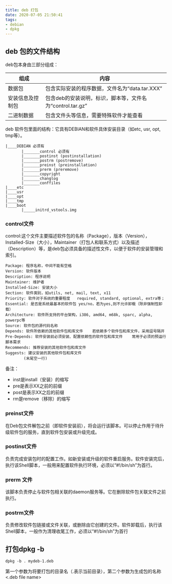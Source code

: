 ```yaml
---
title: deb 打包
date: 2020-07-05 21:50:41
tags: 
- debian
- dpkg
---
```



## deb 包的文件结构

deb包本身由三部分组成：

| 组成             | 内容                                                      |
|---|---|
| 数据包           | 包含实际安装的程序数据，文件名为“data.tar.XXX”            |
| 安装信息及控制包 | 包含deb的安装说明，标识，脚本等，文件名为“control.tar.gz” |
| 二进制数据       | 包含文件头等信息，需要特殊软件才能查看                    |

deb 软件包里面的结构：它具有DEBIAN和软件具体安装目录（如etc, usr, opt, tmp等）。

```
|____DEBIAN 必须有
       |_______control 必须有
       |_______postinst (postinstallation)
       |_______postrm (postremove)
       |_______preinst (preinstallation)
       |_______prerm (preremove)
       |_______copyright
       |_______changlog
       |_______conffiles
|____etc
|____usr
|____opt
|____tmp
|____boot
       |_____initrd_vstools.img
```



### control文件

control:这个文件主要描述软件包的名称（Package），版本（Version），Installed-Size（大小），Maintainer（打包人和联系方式）以及描述（Description）等，是deb包必须具备的描述性文件，以便于软件的安装管理和索引。

```
Package: 程序名称，中间不能有空格
Version: 软件版本	 
Description: 程序说明	
Maintainer: 维护者
Installed-Size: 安装大小
Section: 软件类别，如utils, net, mail, text, x11
Priority: 软件对于系统的重要程度	required, standard, optional, extra等；
Essential: 是否是系统最基本的软件包	yes/no，若为yes,则不允许卸载（除非强制性卸载）
Architecture: 软件所支持的平台架构，i386, amd64, m68k, sparc, alpha, powerpc等
Source:	软件包的源代码名称	 
Depends: 软件所依赖的其他软件包和库文件	若依赖多个软件包和库文件，采用逗号隔开
Pre-Depends: 软件安装前必须安装、配置依赖性的软件包和库文件	常用于必须的预运行脚本需求
Recommends:	推荐安装的其他软件包和库文件	 
Suggests: 建议安装的其他软件包和库文件
		(末尾空一行)
```

备注： 
- inst是install（安装）的缩写 
- pre是表示XX之前的前缀 
- post是表示XX之后的前缀 
- rm是remove（移除）的缩写

### preinst文件

在Deb包文件解包之前（即软件安装前），将会运行该脚本。可以停止作用于待升级软件包的服务，直到软件包安装或升级完成。

### postinst文件

负责完成安装包时的配置工作。如新安装或升级的软件重启服务。软件安装完后，执行该Shell脚本，一般用来配置软件执行环境，必须以“#!/bin/sh”为首行。

### prerm 文件

该脚本负责停止与软件包相关联的daemon服务等。它在删除软件包关联文件之前执行。

### postrm文件

负责修改软件包链接或文件关联，或删除由它创建的文件。软件卸载后，执行该Shell脚本，一般作为清理收尾工作，必须以“#!/bin/sh”为首行

## 打包dpkg -b

```shell
dpkg -b . mydeb-1.deb
```
第一个参数为将要打包的目录名（.表示当前目录），第二个参数为生成包的名称<.deb file name>

